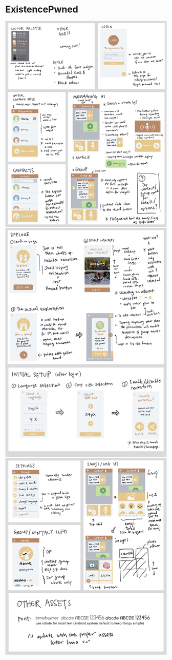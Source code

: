# ExistencePwned
![alt text](images/login-homepage-contacts-chat.jpg)
![alt text](images/explore-initialsetup.jpg)
![alt text](images/settings-emojiimg-groupcontactinfo-fonts.jpg)
